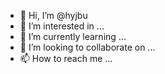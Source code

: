 - 👋 Hi, I’m @hyjbu
- 👀 I’m interested in ...
- 🌱 I’m currently learning ...
- 💞️ I’m looking to collaborate on ...
- 📫 How to reach me ...

<!---
hyjbu/hyjbu is a ✨ special ✨ repository because its `README.md` (this file) appears on your GitHub profile.
You can click the Preview link to take a look at your changes.
--->







